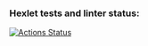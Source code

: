 ### Hexlet tests and linter status:
[![Actions Status](https://github.com/marinalinnik/qa-engineer-project-85/workflows/hexlet-check/badge.svg)](https://github.com/marinalinnik/qa-engineer-project-85/actions)
